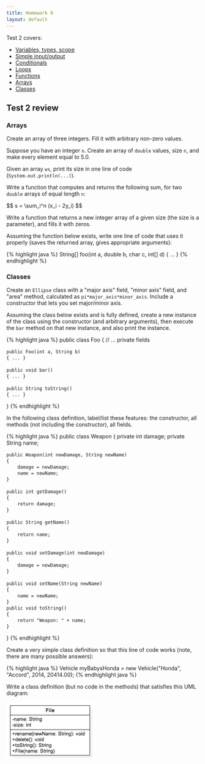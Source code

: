 ```yaml
---
title: Homework 9
layout: default
---
```


Test 2 covers:

- [Variables, types, scope](/lecture/variables-types-scope.html)
- [Simple input/output](/lecture/simple-io.html)
- [Conditionals](/lecture/conditionals.html)
- [Loops](/lecture/loops.html)
- [Functions](/lecture/functions.html)
- [Arrays](/lecture/arrays.html)
- [Classes](/lecture/classes.html)

## Test 2 review

### Arrays

Create an array of three integers. Fill it with arbitrary non-zero values.

Suppose you have an integer `n`. Create an array of `double` values, size `n`, and make every element equal to 5.0.

Given an array `ws`, print its size in one line of code (`System.out.println(...)`).

Write a function that computes and returns the following sum, for two `double` arrays of equal length `n`:

<div>
$$
s = \sum_i^n (x_i - 2y_i)
$$
</div>

Write a function that returns a new integer array of a given size (the size is a parameter), and fills it with zeros.

Assuming the function below exists, write one line of code that uses it properly (saves the returned array, gives appropriate arguments):

{% highlight java %}
String[] foo(int a, double b, char c, int[] d) { ... }
{% endhighlight %}

### Classes

Create an `Ellipse` class with a "major axis" field, "minor axis" field, and "area" method, calculated as `pi*major_axis*minor_axis`. Include a constructor that lets you set major/minor axis.

Assuming the class below exists and is fully defined, create a new instance of the class using the constructor (and arbitrary arguments), then execute the `bar` method on that new instance, and also print the instance.

{% highlight java %}
public class Foo {
    // ... private fields

    public Foo(int a, String b)
    { ... }

    public void bar()
    { ... }

    public String toString()
    { ... }
}
{% endhighlight %}

In the following class definition, label/list these features: the constructor, all methods (not including the constructor), all fields.

{% highlight java %}
public class Weapon {
    private int damage;
    private String name;

    public Weapon(int newDamage, String newName)
    {
        damage = newDamage;
        name = newName;
    }

    public int getDamage()
    {
        return damage;
    }

    public String getName()
    {
        return name;
    }

    public void setDamage(int newDamage)
    {
        damage = newDamage;
    }

    public void setName(String newName)
    {
        name = newName;
    }
    public void toString()
    {
        return "Weapon: " + name;
    }
}
{% endhighlight %}

Create a very simple class definition so that this line of code works (note, there are many possible answers):

{% highlight java %}
Vehicle myBabysHonda = new Vehicle("Honda", "Accord", 2014, 20414.00);
{% endhighlight java %}

Write a class definition (but no code in the methods) that satisfies this UML diagram:

![File UML](/images/file-uml.png)
